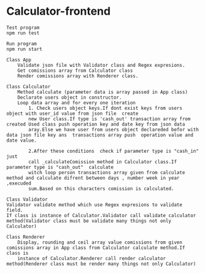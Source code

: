 # Calculator-frontend
	Test program 
	npm run test

	Run program
	npm run start
		
	Class App  
		Validate json file with Validator class and Regex expresions.
		Get comissions array from Calculator class
		Render comissions array with Renderer class.

	Class Calculator 
		Method calculate (parameter data is array passed in App class)
		Declarate users object in constructor.
		Loop data array and for every one iteration  
			1. Check users object keys.If dont exist keys from users object with user_id value from json file  create
			new User class.If type is 'cash_out' transaction array from created Used class push operation key and date key from json data 
			aray.Else we have user from users object declareded befor with data json file key ans  transactions array push  operation value and date value.
			
			2.After these conditions  check if parameter type is "cash_in"  just
			call _calculateComission method in Calculator class.If parameter type is "cash_out"  calculate
			witch loop person transactions array given from calculate method and calculate difrent between days , number week in year ,execuded
			sum.Based on this characters comission is calculated.
		
	Class Validator 
    Validator validate method which use Regex expresions to validate field.
	If class is instance of Calculator.Validator call validate calculator method(Validator class must be validate many things not only Calculator)
	
	Class Renderer  
		Display, rounding and ceil array value comissions from given comissions array in App class from Calculator calculate method.If class is 
		instance of Calculator.Renderer call render calculator method(Renderer class must be render many things not only Calculator)
	
